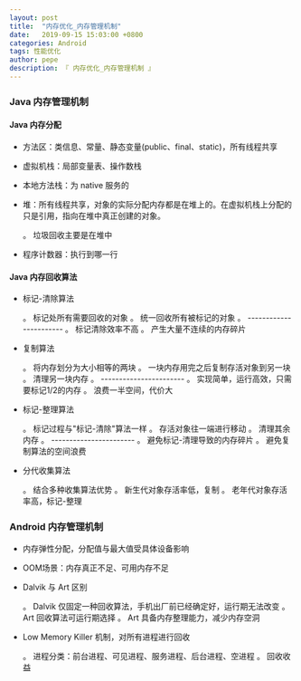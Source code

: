 ```yaml
---
layout: post
title:  "内存优化_内存管理机制"
date:   2019-09-15 15:03:00 +0800
categories: Android
tags: 性能优化
author: pepe
description: 『 内存优化_内存管理机制 』
---
```


### **Java 内存管理机制**

#### **Java 内存分配**

* 方法区：类信息、常量、静态变量(public、final、static)，所有线程共享
* 虚拟机栈：局部变量表、操作数栈
* 本地方法栈：为 native 服务的
* 堆：所有线程共享，对象的实际分配内存都是在堆上的。在虚拟机栈上分配的只是引用，指向在堆中真正创建的对象。

	。 垃圾回收主要是在堆中

* 程序计数器：执行到哪一行

#### **Java 内存回收算法**

* 标记-清除算法

	。 标记处所有需要回收的对象
	。 统一回收所有被标记的对象
	。 -----------------------
	。 标记清除效率不高
	。 产生大量不连续的内存碎片
	
* 复制算法	
	
	。 将内存划分为大小相等的两块
	。 一块内存用完之后复制存活对象到另一块
	。 清理另一块内存
	。 -----------------------
	。 实现简单，运行高效，只需要标记1/2的内存
	。 浪费一半空间，代价大
	
* 标记-整理算法

	。 标记过程与"标记-清除"算法一样
	。 存活对象往一端进行移动
	。 清理其余内存
	。 -----------------------
	。 避免标记-清理导致的内存碎片
	。 避免复制算法的空间浪费
	
* 分代收集算法

	。 结合多种收集算法优势
	。 新生代对象存活率低，复制
	。 老年代对象存活率高，标记-整理

### **Android 内存管理机制**

* 内存弹性分配，分配值与最大值受具体设备影响
* OOM场景：内存真正不足、可用内存不足
* Dalvik 与 Art 区别

	。 Dalvik 仅固定一种回收算法，手机出厂前已经确定好，运行期无法改变
	。 Art 回收算法可运行期选择
	。 Art 具备内存整理能力，减少内存空洞
	
* Low Memory Killer 机制，对所有进程进行回收

	。 进程分类：前台进程、可见进程、服务进程、后台进程、空进程
	。 回收收益
































